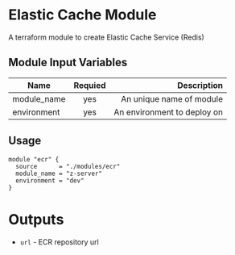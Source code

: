 Elastic Cache Module
===========

A terraform module to create Elastic Cache Service (Redis)

Module Input Variables
----------------------

| Name   |      Requied      |  Description |
|----------|:-------------:|------:|
| module_name |  yes | An unique name of module |
| environment |  yes | An environment to deploy on |

Usage
-----

```hcl
module "ecr" {
  source      = "./modules/ecr"
  module_name = "z-server"
  environment = "dev"
}
```


Outputs
=======

 - `url` - ECR repository url

